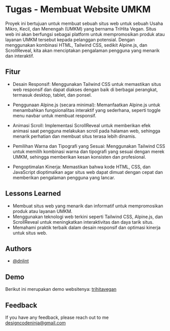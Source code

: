 
# Tugas - Membuat Website UMKM

Proyek ini bertujuan untuk membuat sebuah situs web untuk sebuah Usaha Mikro, Kecil, dan Menengah (UMKM) yang bernama TriHita Vegan. Situs web ini akan berfungsi sebagai platform untuk mempromosikan produk atau layanan UMKM tersebut kepada pelanggan potensial. Dengan menggunakan kombinasi HTML, Tailwind CSS, sedikit Alpine.js, dan ScrollReveal, kita akan menciptakan pengalaman pengguna yang menarik dan interaktif.

## Fitur

- Desain Responsif: Menggunakan Tailwind CSS untuk memastikan situs web responsif dan dapat diakses dengan baik di berbagai perangkat, termasuk desktop, tablet, dan ponsel.

- Penggunaan Alpine.js (secara minimal): Memanfaatkan Alpine.js untuk menambahkan fungsionalitas interaktif yang sederhana, seperti toggle menu navbar untuk membuat responsif.

- Animasi Scroll: Implementasi ScrollReveal untuk memberikan efek animasi saat pengguna melakukan scroll pada halaman web, sehingga menarik perhatian dan membuat situs terasa lebih dinamis.

- Pemilihan Warna dan Tipografi yang Sesuai: Menggunakan Tailwind CSS untuk memilih kombinasi warna dan tipografi yang sesuai dengan merek UMKM, sehingga memberikan kesan konsisten dan profesional.

- Pengoptimalan Kinerja: Memastikan bahwa kode HTML, CSS, dan JavaScript dioptimalkan agar situs web dapat dimuat dengan cepat dan memberikan pengalaman pengguna yang lancar.


## Lessons Learned

- Membuat situs web yang menarik dan informatif untuk mempromosikan produk atau layanan UMKM.
- Menggunakan teknologi web terkini seperti Tailwind CSS, Alpine.js, dan ScrollReveal untuk meningkatkan interaktivitas dan daya tarik situs.
- Memahami praktik terbaik dalam desain responsif dan optimasi kinerja untuk situs web.
## Authors

- [@dnljnt](https://www.github.com/dnljnt)


## Demo

Berikut ini merupakan demo websitenya: [trihitavegan](https://trihitavegan.vercel.app/)


## Feedback

If you have any feedback, please reach out to me designcodeninja@gmail.com

